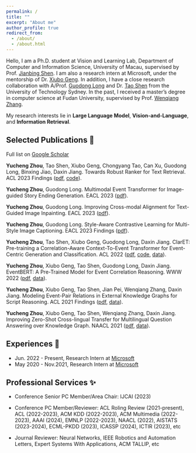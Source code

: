 ```yaml
---
permalink: /
title: ""
excerpt: "About me"
author_profile: true
redirect_from: 
  - /about/
  - /about.html
---
```


Hello, I am a Ph.D. student at Vision and Learning Lab, Department of Computer and Information Science, University of Macau, supervised by Prof. [Jianbing Shen](https://shenjianbing.github.io/). I am also a research intern at Microsoft, under the mentorship of Dr. [Xiubo Geng](https://xiubo0211.github.io/). In addition, I have a close research collaboration with A/Prof. [Guodong Long](https://guodonglong.github.io/) and Dr. [Tao Shen](https://taoshen58.github.io/) from the University of Technology Sydney. In the past, I received a master’s degree in computer science at Fudan University, supervised by Prof. [Wenqiang Zhang](http://www.fudanroilab.com/2021/07/01/WenqiangZhang.html).

My research interests lie in **Large Language Model**, **Vision-and-Language**, and **Information Retrieval**.
<!-- ## News <g-emoji class="g-emoji" alias="memo" fallback-src="https://github.githubassets.com/images/icons/emoji/unicode/1f525.png">🔥</g-emoji> -->
<!-- timetable and other -->




## Selected Publications <g-emoji class="g-emoji" alias="memo" fallback-src="https://github.githubassets.com/images/icons/emoji/unicode/1f4dd.png">📝</g-emoji>
Full list on [Google Scholar](https://scholar.google.com/citations?hl=en&user=nnbFqRAAAAAJ)

**Yucheng Zhou**, Tao Shen, Xiubo Geng, Chongyang Tao, Can Xu, Guodong Long, Binxing Jiao, Daxin Jiang. Towards Robust Ranker for Text Retrieval. ACL 2023 Findings ([pdf](https://arxiv.org/pdf/2206.08063.pdf), [code](https://huggingface.co/YCZhou/R2ANKER)).

**Yucheng Zhou**, Guodong Long. Multimodal Event Transformer for Image-guided Story Ending Generation. EACL 2023 ([pdf](https://aclanthology.org/2023.eacl-main.249.pdf)).

**Yucheng Zhou**, Guodong Long. Improving Cross-modal Alignment for Text-Guided Image Inpainting. EACL 2023 ([pdf](https://aclanthology.org/2023.eacl-main.250.pdf)).

**Yucheng Zhou**, Guodong Long. Style-Aware Contrastive Learning for Multi-Style Image Captioning. EACL 2023 Findings ([pdf](https://aclanthology.org/2023.findings-eacl.169.pdf)).

**Yucheng Zhou**, Tao Shen, Xiubo Geng, Guodong Long, Daxin Jiang. ClarET: Pre-training a Correlation-Aware Context-To-Event Transformer for Event-Centric Generation and Classification. ACL 2022 ([pdf](https://aclanthology.org/2022.acl-long.183.pdf), [code](https://aclanthology.org/2022.acl-long.183/), [data](https://github.com/yczhou001/ClarET)).

**Yucheng Zhou**, Xiubo Geng, Tao Shen, Guodong Long, Daxin Jiang. EventBERT: A Pre-Trained Model for Event Correlation Reasoning. WWW 2022 ([pdf](https://dl.acm.org/doi/abs/10.1145/3485447.3511928), [data](https://github.com/yczhou001/ClarET)).

**Yucheng Zhou**, Xiubo Geng, Tao Shen, Jian Pei, Wenqiang Zhang, Daxin Jiang. Modeling Event-Pair Relations in External Knowledge Graphs for Script Reasoning. ACL 2021 Findings ([pdf](https://aclanthology.org/2021.findings-acl.403.pdf), [data](https://github.com/yczhou001/ClarET)).

**Yucheng Zhou**, Xiubo Geng, Tao Shen, Wenqiang Zhang, Daxin Jiang. Improving Zero-Shot Cross-lingual Transfer for Multilingual Question Answering over Knowledge Graph. NAACL 2021 ([pdf](https://aclanthology.org/2021.naacl-main.465.pdf), [data](https://github.com/yczhou001/Multilingual-KBQA-Dataset)).




## Experiences <g-emoji class="g-emoji" alias="briefcase" fallback-src="https://github.githubassets.com/images/icons/emoji/unicode/1f4bc.png">💼</g-emoji>

- Jun. 2022 - Present, Research Intern at [Microsoft](https://careers.microsoft.com/v2/global/en/locations/beijing.html)
- May 2020 - Nov.2021, Research Intern at [Microsoft](https://careers.microsoft.com/v2/global/en/locations/beijing.html)




## Professional Services <g-emoji class="g-emoji" alias="briefcase" fallback-src="https://github.githubassets.com/images/icons/emoji/unicode/2728.png">✨</g-emoji>

- Conference Senior PC Member/Area Chair: 
IJCAI (2023) 

- Conference PC Member/Reviewer: 
ACL Roling Review (2021-present), ACL (2022-2023), ACM KDD (2022-2023), ACM Multimedia (2022-2023), AAAI (2024), EMNLP (2022-2023), NAACL (2022), AISTATS (2023-2024), ECML-PKDD (2023), ICASSP (2024), ICTIR (2023), etc

- Journal Reviewer: 
Neural Networks, IEEE Robotics and Automation Letters, Expert Systems With Applications, ACM TALLIP, etc

<script type='text/javascript' id='clustrmaps' src='//cdn.clustrmaps.com/map_v2.js?cl=ffffff&w=350&t=tt&d=Nnem6cnBKrTWlQflRw_36Uq6Iy-QmEldmoz6Wszl1xY'></script>